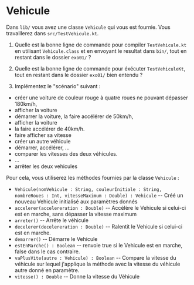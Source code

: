 # Vehicule

Dans `lib/` vous avez une classe `Vehicule` qui vous est fournie. Vous travaillerez dans `src/TestVehicule.kt`.

1. Quelle est la bonne ligne de commande pour compiler `TestVehicule.kt` en utilisant `Vehicule.class` et en envoyant le resultat dans `bin/`, tout en restant dans le dossier `exo01/` ?

2. Quelle est la bonne ligne de commande pour éxécuter `TestVehiculeKt`, tout en restant dans le dossier `exo01/` bien entendu ?

3. Implémentez le "scénario" suivant : 

- créer une voiture de couleur rouge à quatre roues ne pouvant dépasser 180km/h,
- afficher la voiture
- démarrer la voiture, la faire accélérer de 50km/h, 
- afficher la voiture
- la faire accélérer de 40km/h.
- faire afficher sa vitesse
- créer un autre véhicule
- démarrer, accélérer, ...
- comparer les vitesses des deux véhicules.
- ...
- arrêter les deux vehicules 

Pour cela, vous utiliserez les méthodes fournies par la classe `Vehicule` :

- `Vehicule(nomVehicule : String, couleurInitiale : String, nombreRoues : Int, vitesseMaximum : Double) : Vehicule` -- Créé un nouveau Vehicule initialisé aux paramètres donnés
- `accelerer(accelereration : Double)` -- Accélère le Vehicule si celui-ci est en marche, 
sans dépasser la vitesse maximum
- `arreter()` -- Arrête le véhicule
- `decelerer(decelereration : Double)` -- Ralentit le Vehicule si celui-ci est en marche.
- `demarrer()` -- Démarre le Vehicule
- `estEnMarche() : Boolean` -- renvoie true si le Vehicule est en marche, false dans le cas contraire.
- `vaPlusVite(autre : Vehicule) : Boolean` -- Compare la vitesse du véhicule sur lequel j'applique la méthode avec la vitesse du véhicule autre donné en paramètre.
- `vitesse() : Double` -- Donne la vitesse du Véhicule